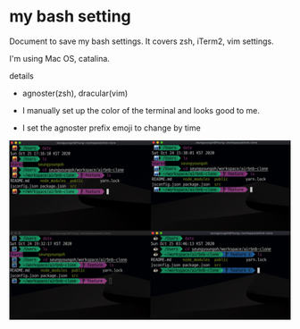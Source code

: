 # my bash setting

Document to save my bash settings. It covers zsh, iTerm2, vim settings.

I'm using Mac OS, catalina.

details

* agnoster(zsh), dracular(vim) 
* I manually set up the color of the terminal and looks good to me.

* I set the agnoster prefix emoji to change by time

![img](./zsh_time.png)

